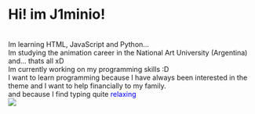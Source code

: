 <script>
alert("This is a pop up to show what i can do B)")
</script>
<h1>Hi! im J1minio!</h1>
<br>
Im learning HTML, JavaScript and Python...
<br>
Im studying the animation career in the National Art University (Argentina)
<br>
and... thats all xD
<br>
Im currently working on my programming skills :D
<br>
I want to learn programming because I have always been interested in the theme and I want to help financially to my family.
<br>
and because I find typing quite <font color="blue">relaxing</font>
<br>
<img src=https://media1.giphy.com/media/xUPOqo6E1XvWXwlCyQ/giphy.gif>
